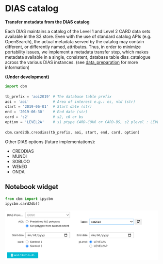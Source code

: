 # DIAS catalog

**Transfer metadata from the DIAS catalog**

Each DIAS maintains a catalog of the Level 1 and Level 2 CARD data sets available in the S3 store. Even with the use of standard catalog APIs (e.g. OpenSearch), the actual metadata served by the catalog may contain different, or differently named, attributes. Thus, in order to minimize portability issues, we implement a metadata transfer step, which makes metadata available in a single, consistent, database table dias_catalogue across the various DIAS instances. (see [data_preparation](https://jrc-cbm.readthedocs.io/en/latest/data_preparation.html#transfer-metadata-from-the-dias-catalog) for more information)

**(Under development)**

```python
import cbm

tb_prefix = 'aoi2019' # The database table prefix
aoi = 'aoi'           # Area of interest e.g.: es, nld (str)
start = '2019-06-01'  # Start date (str)
end = '2019-06-30'    # End date (str)
card = 's2'           # s2, c6 or bs
option = 'LEVEL2A'    # s1 ptype CARD-COH6 or CARD-BS, s2 plevel : LEVEL2A or LEVEL2AP

cbm.card2db.creodias(tb_prefix, aoi, start, end, card, option)
```

Other DIAS options (future implementations):

- CREODIAS
- MUNDI
- SOBLOO
- WEkEO
- ONDA

## Notebook widget

```python
from cbm import ipycbm
ipycbm.card2db()
```

![](https://raw.githubusercontent.com/konanast/cbm_media/main/ipycbm_card2db_01.png)
